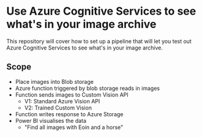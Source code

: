 # Use Azure Cognitive Services to see what's in your image archive

This repository will cover how to set up a pipeline that will let you test out Azure Cognitive Services to see what's in your image archive. 

## Scope

- Place images into Blob storage
- Azure function triggered by blob storage reads in images
- Function sends images to Custom Vision API
  - V1: Standard Azure Vision API
  - V2: Trained Custom Vision
- Function writes response to Azure Storage
- Power BI visualises the data
  - "Find all images with Eoin and a horse"

